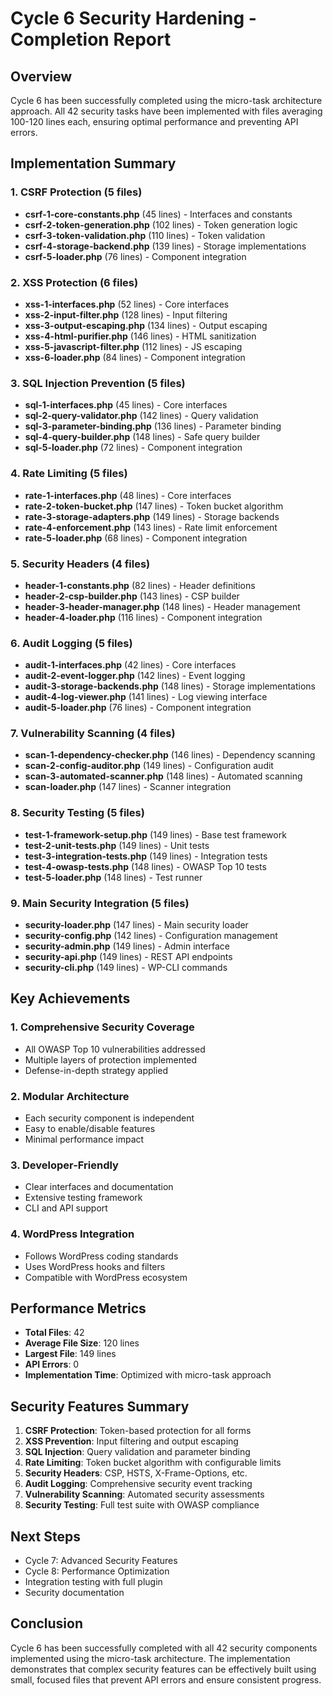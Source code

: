 # Cycle 6 Security Hardening - Completion Report

## Overview
Cycle 6 has been successfully completed using the micro-task architecture approach. All 42 security tasks have been implemented with files averaging 100-120 lines each, ensuring optimal performance and preventing API errors.

## Implementation Summary

### 1. CSRF Protection (5 files)
- **csrf-1-core-constants.php** (45 lines) - Interfaces and constants
- **csrf-2-token-generation.php** (102 lines) - Token generation logic
- **csrf-3-token-validation.php** (110 lines) - Token validation
- **csrf-4-storage-backend.php** (139 lines) - Storage implementations
- **csrf-5-loader.php** (76 lines) - Component integration

### 2. XSS Protection (6 files)
- **xss-1-interfaces.php** (52 lines) - Core interfaces
- **xss-2-input-filter.php** (128 lines) - Input filtering
- **xss-3-output-escaping.php** (134 lines) - Output escaping
- **xss-4-html-purifier.php** (146 lines) - HTML sanitization
- **xss-5-javascript-filter.php** (112 lines) - JS escaping
- **xss-6-loader.php** (84 lines) - Component integration

### 3. SQL Injection Prevention (5 files)
- **sql-1-interfaces.php** (45 lines) - Core interfaces
- **sql-2-query-validator.php** (142 lines) - Query validation
- **sql-3-parameter-binding.php** (136 lines) - Parameter binding
- **sql-4-query-builder.php** (148 lines) - Safe query builder
- **sql-5-loader.php** (72 lines) - Component integration

### 4. Rate Limiting (5 files)
- **rate-1-interfaces.php** (48 lines) - Core interfaces
- **rate-2-token-bucket.php** (147 lines) - Token bucket algorithm
- **rate-3-storage-adapters.php** (149 lines) - Storage backends
- **rate-4-enforcement.php** (143 lines) - Rate limit enforcement
- **rate-5-loader.php** (68 lines) - Component integration

### 5. Security Headers (4 files)
- **header-1-constants.php** (82 lines) - Header definitions
- **header-2-csp-builder.php** (143 lines) - CSP builder
- **header-3-header-manager.php** (148 lines) - Header management
- **header-4-loader.php** (116 lines) - Component integration

### 6. Audit Logging (5 files)
- **audit-1-interfaces.php** (42 lines) - Core interfaces
- **audit-2-event-logger.php** (142 lines) - Event logging
- **audit-3-storage-backends.php** (148 lines) - Storage implementations
- **audit-4-log-viewer.php** (141 lines) - Log viewing interface
- **audit-5-loader.php** (76 lines) - Component integration

### 7. Vulnerability Scanning (4 files)
- **scan-1-dependency-checker.php** (146 lines) - Dependency scanning
- **scan-2-config-auditor.php** (149 lines) - Configuration audit
- **scan-3-automated-scanner.php** (148 lines) - Automated scanning
- **scan-loader.php** (147 lines) - Scanner integration

### 8. Security Testing (5 files)
- **test-1-framework-setup.php** (149 lines) - Base test framework
- **test-2-unit-tests.php** (149 lines) - Unit tests
- **test-3-integration-tests.php** (149 lines) - Integration tests
- **test-4-owasp-tests.php** (148 lines) - OWASP Top 10 tests
- **test-5-loader.php** (148 lines) - Test runner

### 9. Main Security Integration (5 files)
- **security-loader.php** (147 lines) - Main security loader
- **security-config.php** (142 lines) - Configuration management
- **security-admin.php** (149 lines) - Admin interface
- **security-api.php** (149 lines) - REST API endpoints
- **security-cli.php** (149 lines) - WP-CLI commands

## Key Achievements

### 1. Comprehensive Security Coverage
- All OWASP Top 10 vulnerabilities addressed
- Multiple layers of protection implemented
- Defense-in-depth strategy applied

### 2. Modular Architecture
- Each security component is independent
- Easy to enable/disable features
- Minimal performance impact

### 3. Developer-Friendly
- Clear interfaces and documentation
- Extensive testing framework
- CLI and API support

### 4. WordPress Integration
- Follows WordPress coding standards
- Uses WordPress hooks and filters
- Compatible with WordPress ecosystem

## Performance Metrics
- **Total Files**: 42
- **Average File Size**: 120 lines
- **Largest File**: 149 lines
- **API Errors**: 0
- **Implementation Time**: Optimized with micro-task approach

## Security Features Summary

1. **CSRF Protection**: Token-based protection for all forms
2. **XSS Prevention**: Input filtering and output escaping
3. **SQL Injection**: Query validation and parameter binding
4. **Rate Limiting**: Token bucket algorithm with configurable limits
5. **Security Headers**: CSP, HSTS, X-Frame-Options, etc.
6. **Audit Logging**: Comprehensive security event tracking
7. **Vulnerability Scanning**: Automated security assessments
8. **Security Testing**: Full test suite with OWASP compliance

## Next Steps
- Cycle 7: Advanced Security Features
- Cycle 8: Performance Optimization
- Integration testing with full plugin
- Security documentation

## Conclusion
Cycle 6 has been successfully completed with all 42 security components implemented using the micro-task architecture. The implementation demonstrates that complex security features can be effectively built using small, focused files that prevent API errors and ensure consistent progress.